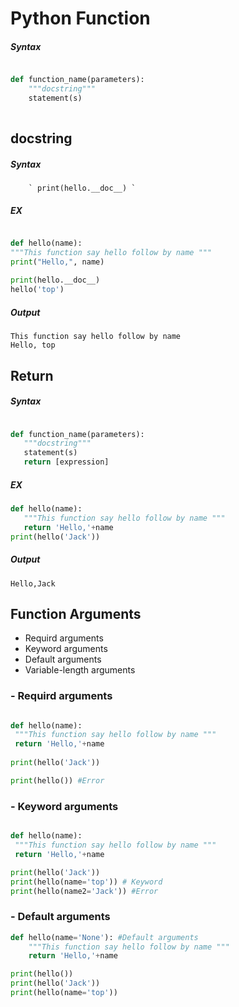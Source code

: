# Python Function
##### Syntax
```python

def function_name(parameters):
    """docstring"""
    statement(s)
        
```

## docstring
##### Syntax
        ` print(hello.__doc__) `
 
##### EX
```python

def hello(name):
"""This function say hello follow by name """
print("Hello,", name)
    
print(hello.__doc__)
hello('top')

 ```
 ##### Output
 ```
This function say hello follow by name 
Hello, top
 ```
 ## Return
 ##### Syntax
 ```python

def function_name(parameters):
    """docstring"""
    statement(s)
    return [expression]

 ```
 ##### EX
 ```python
def hello(name):
    """This function say hello follow by name """
    return 'Hello,'+name
print(hello('Jack'))
 ```
 ##### Output
 ```
Hello,Jack
 ```
 
 ## Function Arguments
 
   - Requird arguments
   - Keyword arguments
   - Default arguments
   - Variable-length arguments
   
   ### - Requird arguments
   ```python
   
def hello(name):
    """This function say hello follow by name """
    return 'Hello,'+name
    
print(hello('Jack'))

print(hello()) #Error
   
   ```
   ### - Keyword arguments
   ```python
   
def hello(name):
    """This function say hello follow by name """
    return 'Hello,'+name

print(hello('Jack'))
print(hello(name='top')) # Keyword
print(hello(name2='Jack')) #Error
   ```
   ### - Default arguments
```python
def hello(name='None'): #Default arguments
    """This function say hello follow by name """
    return 'Hello,'+name

print(hello())
print(hello('Jack'))
print(hello(name='top'))
```
